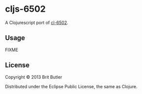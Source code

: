 # cljs-6502

A Clojurescript port of [cl-6502](https://github.com/redline6561/cl-6502).

## Usage

FIXME

## License

Copyright © 2013 Brit Butler

Distributed under the Eclipse Public License, the same as Clojure.
